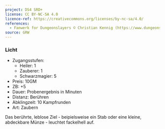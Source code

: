 ```yaml
---
project: DS4 SRD+
license: CC BY-NC-SA 4.0
licence-ref: https://creativecommons.org/licenses/by-nc-sa/4.0/
references: 
  - Fanwerk for Dungeonslayers © Christian Kennig (https://www.dungeonslayers.net/)
source: GRW
---
```


### Licht

- Zugangsstufen:
  - Heiler: 1
  - Zauberer: 1
  - Schwarzmagier: 5
- Preis: 10GM
- ZB: +5
- Dauer: Probenergebnis in Minuten
- Distanz: Berühren
- Abklingzeit: 10 Kampfrunden
- Art: Zaubern

Das berührte, leblose Ziel - beipielsweise ein Stab oder eine kleine, abdeckbare Münze - leuchtet fackelhell auf.

